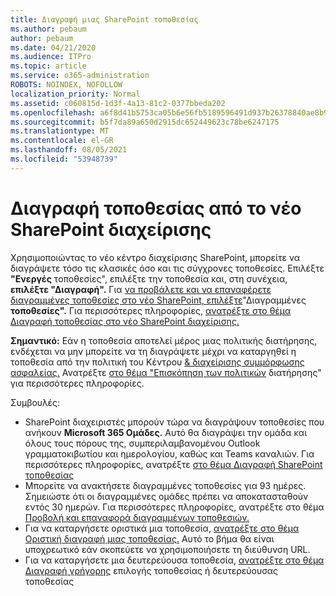 ```yaml
---
title: Διαγραφή μιας SharePoint τοποθεσίας
ms.author: pebaum
author: pebaum
ms.date: 04/21/2020
ms.audience: ITPro
ms.topic: article
ms.service: o365-administration
ROBOTS: NOINDEX, NOFOLLOW
localization_priority: Normal
ms.assetid: c060815d-1d3f-4a13-81c2-0377bbeda202
ms.openlocfilehash: a6f8d41b5753ca05b6e56fb5189596491d937b26378840ae8b9cbc8d74afb042
ms.sourcegitcommit: b5f7da89a650d2915dc652449623c78be6247175
ms.translationtype: MT
ms.contentlocale: el-GR
ms.lasthandoff: 08/05/2021
ms.locfileid: "53948739"
---
```

# <a name="delete-a-site-from-the-new-sharepoint-admin-center"></a>Διαγραφή τοποθεσίας από το νέο SharePoint διαχείρισης

Χρησιμοποιώντας το νέο κέντρο διαχείρισης SharePoint, μπορείτε να διαγράψετε τόσο τις κλασικές όσο και τις σύγχρονες τοποθεσίες. Επιλέξτε **"Ενεργές** τοποθεσίες", επιλέξτε την τοποθεσία και, στη συνέχεια, **επιλέξτε "Διαγραφή".** Για [να προβάλετε και να επαναφέρετε διαγραμμένες τοποθεσίες στο νέο SharePoint, επιλέξτε](https://docs.microsoft.com/sharepoint/view-and-restore-deleted-sites-in-new-admin-center)"Διαγραμμένες **τοποθεσίες".** Για περισσότερες πληροφορίες, [ανατρέξτε στο θέμα Διαγραφή τοποθεσίας στο νέο SharePoint διαχείρισης.](https://docs.microsoft.com/sharepoint/delete-site-collection#delete-a-site-in-the-new-sharepoint-admin-center)

**Σημαντικό:** Εάν η τοποθεσία αποτελεί μέρος μιας πολιτικής διατήρησης, ενδέχεται να μην μπορείτε να τη διαγράψετε μέχρι να καταργηθεί η τοποθεσία από την πολιτική του Κέντρου [ &amp; διαχείρισης συμμόρφωσης ασφαλείας.](https://protection.office.com/?rfr=AdminCenter#/homepage) Ανατρέξτε [στο θέμα "Επισκόπηση των πολιτικών](https://docs.microsoft.com/microsoft-365/compliance/retention-policies) διατήρησης" για περισσότερες πληροφορίες. 

Συμβουλές:
- SharePoint διαχειριστές μπορούν τώρα να διαγράψουν τοποθεσίες που ανήκουν **Microsoft 365 Ομάδες.** Αυτό θα διαγράψει την ομάδα και όλους τους πόρους της, συμπεριλαμβανομένου Outlook γραμματοκιβωτίου και ημερολογίου, καθώς και Teams καναλιών. Για περισσότερες πληροφορίες, ανατρέξτε [στο θέμα Διαγραφή SharePoint τοποθεσίας](https://docs.microsoft.com/sharepoint/manage-sites-in-new-admin-center#delete-a-site)
- Μπορείτε να ανακτήσετε διαγραμμένες τοποθεσίες για 93 ημέρες. Σημειώστε ότι οι διαγραμμένες ομάδες πρέπει να αποκατασταθούν εντός 30 ημερών. Για περισσότερες πληροφορίες, ανατρέξτε στο θέμα [Προβολή και επαναφορά διαγραμμένων τοποθεσιών.](https://docs.microsoft.com/sharepoint/view-and-restore-deleted-sites-in-new-admin-center)
- Για να καταργήσετε οριστικά μια τοποθεσία, [ανατρέξτε στο θέμα Οριστική διαγραφή μιας τοποθεσίας.](https://docs.microsoft.com/sharepoint/delete-site-collection#permanently-delete-a-site) Αυτό το βήμα θα είναι υποχρεωτικό εάν σκοπεύετε να χρησιμοποιήσετε τη διεύθυνση URL. 
- Για να καταργήσετε μια δευτερεύουσα τοποθεσία, [ανατρέξτε στο θέμα Διαγραφή γρήγορης](https://support.office.com/article/Delete-a-SharePoint-site-or-subsite-bc37b743-0cef-475e-9a8c-8fc4d40179fb#__bkmkshortcut) επιλογής τοποθεσίας ή δευτερεύουσας τοποθεσίας
